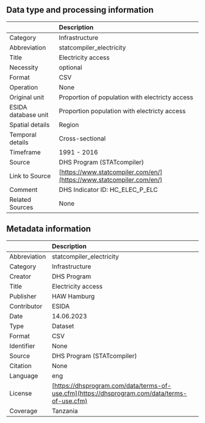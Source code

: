 ## Data type and processing information 

|                     | Description                                                          |
|:--------------------|:---------------------------------------------------------------------|
| Category            | Infrastructure                                                       |
| Abbreviation        | statcompiler_electricity                                             |
| Title               | Electricity access                                                   |
| Necessity           | optional                                                             |
| Format              | CSV                                                                  |
| Operation           | None                                                                 |
| Original unit       | Proportion of population with electricty access                      |
| ESIDA database unit | Proportion population with electricty access                         |
| Spatial details     | Region                                                               |
| Temporal details    | Cross-sectional                                                      |
| Timeframe           | 1991 - 2016                                                          |
| Source              | DHS Program (STATcompiler)                                           |
| Link to Source      | [https://www.statcompiler.com/en/](https://www.statcompiler.com/en/) |
| Comment             | DHS Indicator ID: HC_ELEC_P_ELC                                      |
| Related Sources     | None                                                                 |

## Metadata information 

|              | Description                                                                                  |
|:-------------|:---------------------------------------------------------------------------------------------|
| Abbreviation | statcompiler_electricity                                                                     |
| Category     | Infrastructure                                                                               |
| Creator      | DHS Program                                                                                  |
| Title        | Electricity access                                                                           |
| Publisher    | HAW Hamburg                                                                                  |
| Contributor  | ESIDA                                                                                        |
| Date         | 14.06.2023                                                                                   |
| Type         | Dataset                                                                                      |
| Format       | CSV                                                                                          |
| Identifier   | None                                                                                         |
| Source       | DHS Program (STATcompiler)                                                                   |
| Citation     | None                                                                                         |
| Language     | eng                                                                                          |
| License      | [https://dhsprogram.com/data/terms-of-use.cfm](https://dhsprogram.com/data/terms-of-use.cfm) |
| Coverage     | Tanzania                                                                                     |